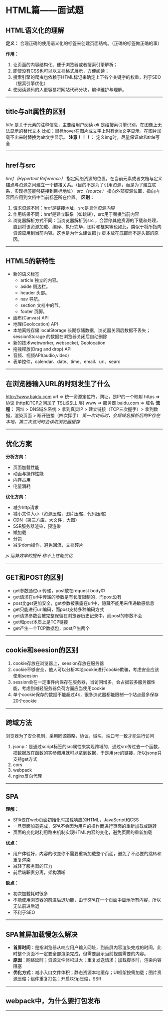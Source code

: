 # HTML篇——面试题

## HTML语义化的理解

**定义：** 合理正确的使用语义化的标签来创建页面结构。（正确的标签做正确的事）

**作用：**
1. 让页面的内容结构化、便于浏览器或者搜索引擎解析；
2. 即使没有CSS也可以以文档格式展示，方便阅读；
3. 搜索引擎的爬虫也依赖于HTML标记来确定上下各个关键字的权重，利于SEO（搜索引擎优化）
4. 使阅读源码的人更容易将网站代码分块，编译维护与理解。

---

## title与alt属性的区别

*title* 是关于元素的注释信息，主要给用户阅读
*alt* 是给搜索引擎识别，在图像上无法显示的替代文本
比如：鼠标hover在图片或文字上时有title文字显示。在图片加载不出来时替换为alt文字显示。
**注意！！！：** 定义img时，尽量保证alt和title写全

---

## href与src

*href（Hypertext Reference）* 指定网络资源的位置，在当前元素或者文档与定义锚点与资源之间建立一个链接关系。（目的不是为了引用资源，而是为了建立联系，实现标签能够链接到目标地址）
*src（source）* 指向外部资源位置，指向内容回应用到文档中当前标签所在位置。
**区别：**

1. 请求资源不同：href是链接地址，src是具体资源内容
2. 作用结果不同：href是建立联系（如跳转），src用于替换当前内容
3. 浏览器解析方式不同：当浏览器解析到src ，会暂停其他资源的下载和处理，直到将该资源加载、编译、执行完毕，图片和框架等也如此，类似于将所指向资源应用到当前内容。这也是为什么建议把 js 脚本放在底部而不是头部的原因。

---

## HTML5的新特性

* 新的语义标签
  * article 独立的内容。
  * aside 侧边栏。
  * header 头部。
  * nav 导航。
  * section 文档中的节。
  * footer 页脚。
* 画布(Canvas) API
* 地理(Geolocation) API
* 本地离线存储 localStorage 长期存储数据，浏览器关闭后数据不丢失；sessionStorage 的数据在浏览器关闭后自动删除
* 新的技术webworker, websocket, Geolocation
* 拖拽释放(Drag and drop) API
* 音频、视频API(audio,video)
* 表单控件，calendar、date、time、email、url、searc

---

## 在浏览器输入URL的时刻发生了什么
<http://www.baidu.com>
url => 统一资源定位符，网址，是IP的一个映射
https => 协议 (http和TCP之间加了 TSL或SLL 层)
www => 服务器
baidu.com => 域名
**流程：**
网址 > DNS域名系统 > 拿到真实IP > 建立链接（TCP三次握手）> 拿到数据，渲染页面 > 断开链接（四次挥手）
*第一次访问时，会将域名解析后的IP存在本地，第二次访问时会读取浏览器缓存*

---

## 优化方案

**分析方向：**

* 页面加载性能
* 动画与操作性能
* 内存占用
* 电量消耗

**优化方向：**

* 减少http请求
* 减小文件大小（资源压缩，图片压缩，代码压缩）
* CDN（第三方库，大文件，大图）
* SSR服务器渲染，预渲染
* 懒加载
* 分包
* 减少dom操作，避免回流，文档碎片

*js 运算效率的提升 称不上性能优化*

---

## GET和POST的区别

* get参数通过url传递，post放在request body中
* get请求在url中传递的参数是有长度限制的，而post没有
* post比get更加安全，get参数被暴露在url中，隐藏不能用来传递敏感信息
* get只能进行url编码，而post支持多种编码方式
* get请求参数会被完整保留在浏览器历史记录中，而post的参数不会
* get和post本质上是TCP链接
* get产生一个TCP数据包，post产生两个

---

## cookie和seesion的区别

1. cookie存放在浏览器上，seesion存放在服务器
2. cookie不够安全，他人可以分析本地cookie进行cookie欺骗，考虑安全应该使用seesion
3. session会在一定事件内保存在服务器，当访问增多，会占据较多服务器性能，考虑到减轻服务器负荷方面应当使用cookie
4. 单个cookie保存的数据不能超过4k，很多浏览器都能限制一个站点最多保存20个cookie

---

## 跨域方法

浏览器为了安全机制，采用同源策略，协议，域名，端口号一致才能进行访问

1. jsonp：是通过script标签的src属性来实现跨域的，通过src传过去一个函数，把数据放在函数的实参调用就可以拿到数据，于是用src的链接，所以jsonp只支持get方式
2. cors
3. webpack
4. nginx反向代理

---

## SPA
**理解：**
- SPA仅在web页面初始化时加载响应的HTML，JavaScript和CSS
- 一旦页面加载完成，SPA不会因为用户的操作而进行页面的重新加载或跳转
- 页面的变化时利用路由机制实现HTML内容的变化，避免页面的重新加载

**优点：**
- 用户体验好，内容的改变你不需要重新加载整个页面，避免了不必要的跳转和重复渲染
- 减轻了服务器的压力
- 前后端职责分离，架构清晰

**缺点：**
- 初次加载耗时很多
- 不能使用浏览器的前进后退功能，由于SPA在一个页面中显示所有内容，所以无法前进后退
- 不利于SEO

---

## SPA首屏加载慢怎么解决
- **首屏时间**：是指浏览器从响应用户输入网址，到首屏内容渲染完成的时间，此时整个页面不一定要全部渲染完成，但需要展示当前视窗需要的内容。
- **原因**：网络延时；资源文件体积过大；重复发送请求；加载脚本时，渲染内容阻塞
- **优化方式**：减小入口文件体积；静态资源本地缓存；UI框架按需加载；图片资源压缩；组件重复打包；开启GZip压缩，SSR

---

## webpack中，为什么要打包发布

---

## 